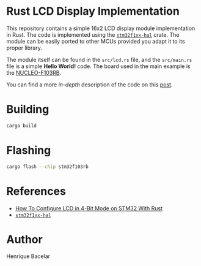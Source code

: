 # Rust LCD Display Implementation

This repository contains a simple 16x2 LCD display module implementation in Rust. The code is implemented using the [```stm32f1xx-hal```](https://github.com/stm32-rs/stm32f1xx-hal) crate. The module can be easily ported to other MCUs provided you adapt it to its proper library.

The module itself can be found in the ```src/lcd.rs``` file, and the ```src/main.rs``` file is a simple **Hello World!** code. The board used in the main example is the [NUCLEO-F103RB](https://www.st.com/en/evaluation-tools/nucleo-f103rb.html).

You can find a more *in-depth* description of the code on this [post](https://bacelarhenrique.me/2021/03/01/how-to-configure-lcd-rust.html).

# Building
```bash
cargo build
```

# Flashing
```bash
cargo flash --chip stm32f103rb
```

# References
- [How To Configure LCD in 4-Bit Mode on STM32 With Rust](https://bacelarhenrique.me/2021/03/01/how-to-configure-lcd-rust.html)
- [```stm32f1xx-hal```](https://github.com/stm32-rs/stm32f1xx-hal)

# Author
Henrique Bacelar
